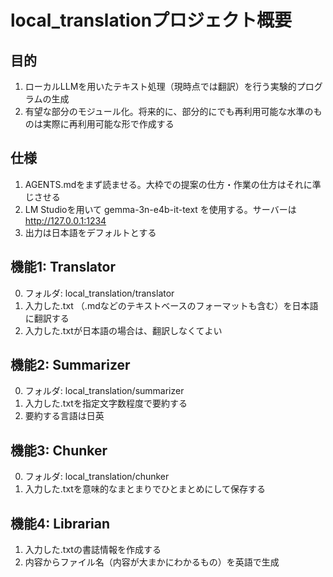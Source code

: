 # local_translationプロジェクト概要

## 目的

1. ローカルLLMを用いたテキスト処理（現時点では翻訳）を行う実験的プログラムの生成
2. 有望な部分のモジュール化。将来的に、部分的にでも再利用可能な水準のものは実際に再利用可能な形で作成する

## 仕様

1. AGENTS.mdをまず読ませる。大枠での提案の仕方・作業の仕方はそれに準じさせる
2. LM Studioを用いて gemma-3n-e4b-it-text を使用する。サーバーは http://127.0.0.1:1234
3. 出力は日本語をデフォルトとする

## 機能1: Translator

0. フォルダ: local_translation/translator
1. 入力した.txt （.mdなどのテキストベースのフォーマットも含む）を日本語に翻訳する
2. 入力した.txtが日本語の場合は、翻訳しなくてよい

## 機能2: Summarizer

0. フォルダ: local_translation/summarizer
1. 入力した.txtを指定文字数程度で要約する
2. 要約する言語は日英

## 機能3: Chunker

0. フォルダ: local_translation/chunker
1. 入力した.txtを意味的なまとまりでひとまとめにして保存する

## 機能4: Librarian
1. 入力した.txtの書誌情報を作成する
2. 内容からファイル名（内容が大まかにわかるもの）を英語で生成